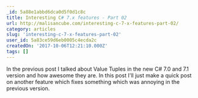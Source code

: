 ```yaml
---
_id: 5a88e1abbd6dca0d5f0d1c8c
title: Interesting C# 7.x features - Part 02
url: http://malisancube.com/interesting-c-7-x-features-part-02/
category: articles
slug: 'interesting-c-7-x-features-part-02'
user_id: 5a83ce59d6eb0005c4ecda2c
createdOn: '2017-10-06T12:21:10.000Z'
tags: []
---
```


In the previous post I talked about Value Tuples in the new C# 7.0 and 7.1 version and how awesome they are. In this post I'll just make a quick post on another feature which fixes something which was annoying in the previous version.
